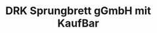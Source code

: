 ---
title: "DRK Sprungbrett gGmbH mit KaufBar"
url: /braunschweig/drk-sprungbrett-ggmbh-mit-kaufbar/
shop: Kleidung
---